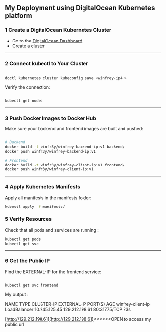 ##  My Deployment using DigitalOcean Kubernetes platform


### 1 Create a DigitalOcean Kubernetes Cluster
- Go to the [DigitalOcean Dashboard](https://cloud.digitalocean.com/kubernetes/clusters)  
- Create a cluster

---

### 2 Connect kubectl to Your Cluster
```bash

doctl kubernetes cluster kubeconfig save <winfrey-ip4 > 
```
Verify the connection:

```bash

kubectl get nodes

```
---


### 3 Push Docker Images to Docker Hub
Make sure your backend and frontend images are built and pushed:

```bash

# Backend
docker build -t winfr3y/winfrey-backend-ip:v1 backend/
docker push winfr3y/winfrey-backend-ip:v1

# Frontend
docker build -t winfr3y/winfrey-client-ip:v1 frontend/
docker push winfr3y/winfrey-client-ip:v1

```

---  

### 4 Apply Kubernetes Manifests
Apply all manifests in the manifests folder:

```bash
kubectl apply -f manifests/
```
### 5 Verify Resources
Check that all pods and services are running :
```bash
kubectl get pods
kubectl get svc
```

--- 

### 6 Get the Public IP
Find the EXTERNAL-IP for the frontend service:

```bash

kubectl get svc frontend
```

My output :

  
NAME                TYPE           CLUSTER-IP      EXTERNAL-IP      PORT(S)        AGE
winfrey-client-ip   LoadBalancer   10.245.125.45   129.212.198.61   80:31775/TCP   23s


[http://129.212.198.61](http://129.212.198.61)<<<<<<OPEN to access my public url





